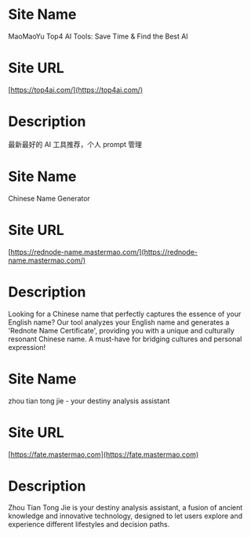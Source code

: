# Site Name

MaoMaoYu Top4 AI Tools: Save Time & Find the Best AI

# Site URL

[https://top4ai.com/](https://top4ai.com/)

# Description

最新最好的 AI 工具推荐，个人 prompt 管理

# Site Name

Chinese Name Generator

# Site URL

[https://rednode-name.mastermao.com/](https://rednode-name.mastermao.com/)

# Description

Looking for a Chinese name that perfectly captures the essence of your English name? Our tool analyzes your English name and generates a 'Rednote Name Certificate', providing you with a unique and culturally resonant Chinese name. A must-have for bridging cultures and personal expression!

# Site Name

zhou tian tong jie - your destiny analysis assistant

# Site URL

[https://fate.mastermao.com](https://fate.mastermao.com)

# Description

Zhou Tian Tong Jie is your destiny analysis assistant, a fusion of ancient knowledge and innovative technology, designed to let users explore and experience different lifestyles and decision paths.
